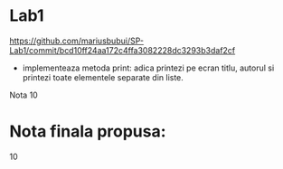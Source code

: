 # Lab1

https://github.com/mariusbubui/SP-Lab1/commit/bcd10ff24aa172c4ffa3082228dc3293b3daf2cf
- implementeaza metoda print: adica printezi pe ecran titlu, autorul si printezi toate elementele separate din liste.

Nota 10

# Nota finala propusa:
10
